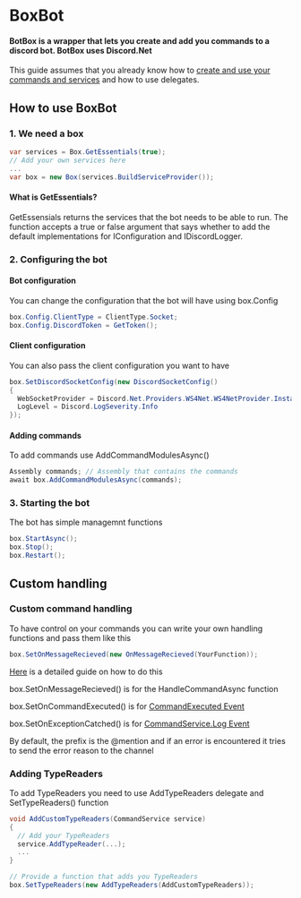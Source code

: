 # BoxBot
#### BotBox is a wrapper that lets you create and add you commands to a discord bot. BotBox uses Discord.Net

This guide assumes that you already know how to [create and use your commands and services](https://discord.foxbot.me/stable/guides/commands/intro.html) 
and how to use delegates.


## How to use BoxBot

### 1. We need a box
```csharp
var services = Box.GetEssentials(true);
// Add your own services here 
...
var box = new Box(services.BuildServiceProvider());
```
#### What is GetEssentials?
GetEssensials returns the services that the bot needs to be able to run. The function accepts a true or false argument that 
says whether to add the default implementations for IConfiguration and IDiscordLogger.


### 2. Configuring the bot
#### Bot configuration
You can change the configuration that the bot will have using box.Config
```csharp
box.Config.ClientType = ClientType.Socket;
box.Config.DiscordToken = GetToken();
```

#### Client configuration
You can also pass the client configuration you want to have 
```csharp
box.SetDiscordSocketConfig(new DiscordSocketConfig()
{
  WebSocketProvider = Discord.Net.Providers.WS4Net.WS4NetProvider.Instance,
  LogLevel = Discord.LogSeverity.Info
});
```

#### Adding commands
To add commands use AddCommandModulesAsync()
```csharp
Assembly commands; // Assembly that contains the commands
await box.AddCommandModulesAsync(commands);
```

### 3. Starting the bot
The bot has simple managemnt functions
```csharp
box.StartAsync();
box.Stop();
box.Restart();
```


## Custom handling
### Custom command handling
To have control on your commands you can write your own handling functions and pass them like this
```csharp
box.SetOnMessageRecieved(new OnMessageRecieved(YourFunction));
```
[Here](https://discord.foxbot.me/stable/guides/commands/post-execution.html) is a detailed guide on how to do this


box.SetOnMessageRecieved() is for the HandleCommandAsync function

box.SetOnCommandExecuted() is for [CommandExecuted Event](https://discord.foxbot.me/stable/guides/commands/post-execution.html#commandexecuted-event)

box.SetOnExceptionCatched() is for [CommandService.Log Event](https://discord.foxbot.me/stable/guides/commands/post-execution.html#commandservicelog-event)

By default, the prefix is the @mention and if an error is encountered it tries to send the error reason to the channel

### Adding TypeReaders
To add TypeReaders you need to use AddTypeReaders delegate and SetTypeReaders() function
```csharp
void AddCustomTypeReaders(CommandService service)
{
  // Add your TypeReaders
  service.AddTypeReader(...);
  ...
}

// Provide a function that adds you TypeReaders
box.SetTypeReaders(new AddTypeReaders(AddCustomTypeReaders));
```
